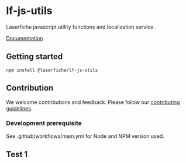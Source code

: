 # lf-js-utils

Laserfiche javascript utility functions and localization service.

[Documentation](https://unpkg.com/@laserfiche/lf-js-utils@3/dist/doc/index.html)

## Getting started

`npm install @laserfiche/lf-js-utils`

## Contribution

We welcome contributions and feedback. Please follow our [contributing guidelines](https://github.com/Laserfiche/lf-js-utils/blob/main/CONTRIBUTING.md).

### Development prerequisite

See .github/workflows/main.yml for Node and NPM version used.

## Test 1
